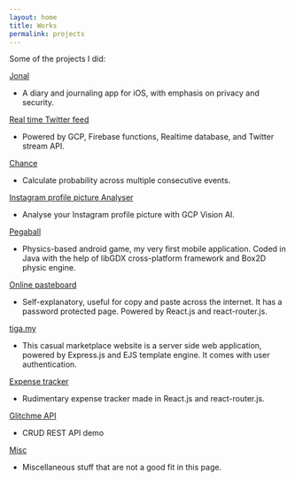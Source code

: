 ```yaml
---
layout: home
title: Works
permalink: projects
---
```

Some of the projects I did:

[Jonal](https://jonal.app)
- A diary and journaling app for iOS, with emphasis on privacy and security.

[Real time Twitter feed](/misc/live_twitter_feed)
- Powered by GCP, Firebase functions, Realtime database, and Twitter stream API.

[Chance](/chance)
* Calculate probability across multiple consecutive events.
      
[Instagram profile picture Analyser](/misc/iguserpic)
- Analyse your Instagram profile picture with GCP Vision AI.

[Pegaball](https://play.google.com/store/apps/details?id=com.korduu.pegaball)
- Physics-based android game, my very first mobile application. Coded in Java with the help of libGDX cross-platform framework and Box2D physic engine.

[Online pasteboard](/pasteboard)  
- Self-explanatory, useful for copy and paste across the internet. It has a password protected page. Powered by React.js and react-router.js.

[tiga.my](https://tiga.my)  
- This casual marketplace website is a server side web application, powered by Express.js and EJS template engine. It comes with user authentication.

[Expense tracker](/duit)
* Rudimentary expense tracker made in React.js and react-router.js.

[Glitchme API](https://plum-court.glitch.me/)
- CRUD REST API demo

[Misc](/misc)
- Miscellaneous stuff that are not a good fit in this page.
